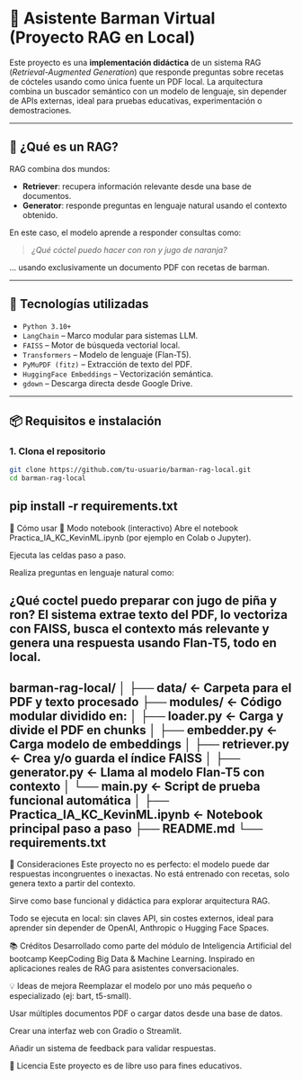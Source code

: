 # 🧠 Asistente Barman Virtual (Proyecto RAG en Local)

Este proyecto es una **implementación didáctica** de un sistema RAG (*Retrieval-Augmented Generation*) que responde preguntas sobre recetas de cócteles usando como única fuente un PDF local. La arquitectura combina un buscador semántico con un modelo de lenguaje, sin depender de APIs externas, ideal para pruebas educativas, experimentación o demostraciones.

---

## 📌 ¿Qué es un RAG?

RAG combina dos mundos:
- **Retriever**: recupera información relevante desde una base de documentos.
- **Generator**: responde preguntas en lenguaje natural usando el contexto obtenido.

En este caso, el modelo aprende a responder consultas como:
> _¿Qué cóctel puedo hacer con ron y jugo de naranja?_

... usando exclusivamente un documento PDF con recetas de barman.

---

## 🔧 Tecnologías utilizadas

- `Python 3.10+`
- `LangChain` – Marco modular para sistemas LLM.
- `FAISS` – Motor de búsqueda vectorial local.
- `Transformers` – Modelo de lenguaje (Flan-T5).
- `PyMuPDF (fitz)` – Extracción de texto del PDF.
- `HuggingFace Embeddings` – Vectorización semántica.
- `gdown` – Descarga directa desde Google Drive.

---

## 📦 Requisitos e instalación

### 1. Clona el repositorio

```bash
git clone https://github.com/tu-usuario/barman-rag-local.git
cd barman-rag-local
```

pip install -r requirements.txt
---
🚀 Cómo usar
🧪 Modo notebook (interactivo)
Abre el notebook Practica_IA_KC_KevinML.ipynb (por ejemplo en Colab o Jupyter).

Ejecuta las celdas paso a paso.

Realiza preguntas en lenguaje natural como:

¿Qué coctel puedo preparar con jugo de piña y ron?
El sistema extrae texto del PDF, lo vectoriza con FAISS, busca el contexto más relevante y genera una respuesta usando Flan-T5, todo en local.
---
barman-rag-local/
│
├── data/                     ← Carpeta para el PDF y texto procesado
├── modules/                  ← Código modular dividido en:
│   ├── loader.py             ← Carga y divide el PDF en chunks
│   ├── embedder.py           ← Carga modelo de embeddings
│   ├── retriever.py          ← Crea y/o guarda el índice FAISS
│   ├── generator.py          ← Llama al modelo Flan-T5 con contexto
│   └── main.py               ← Script de prueba funcional automática
│
├── Practica_IA_KC_KevinML.ipynb  ← Notebook principal paso a paso
├── README.md
└── requirements.txt
---
📝 Consideraciones
Este proyecto no es perfecto: el modelo puede dar respuestas incongruentes o inexactas. No está entrenado con recetas, solo genera texto a partir del contexto.

Sirve como base funcional y didáctica para explorar arquitectura RAG.

Todo se ejecuta en local: sin claves API, sin costes externos, ideal para aprender sin depender de OpenAI, Anthropic o Hugging Face Spaces.

📚 Créditos
Desarrollado como parte del módulo de Inteligencia Artificial del bootcamp KeepCoding Big Data & Machine Learning.
Inspirado en aplicaciones reales de RAG para asistentes conversacionales.

💡 Ideas de mejora
Reemplazar el modelo por uno más pequeño o especializado (ej: bart, t5-small).

Usar múltiples documentos PDF o cargar datos desde una base de datos.

Crear una interfaz web con Gradio o Streamlit.

Añadir un sistema de feedback para validar respuestas.

📜 Licencia
Este proyecto es de libre uso para fines educativos.
